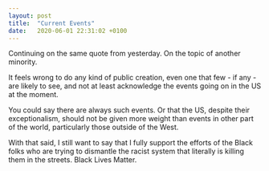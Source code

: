 ```yaml
---
layout: post
title:  "Current Events"
date:   2020-06-01 22:31:02 +0100 
---
```


Continuing on the same quote from yesterday. On the topic of another minority.

It feels wrong to do any kind of public creation, even one that few - if any - are likely to see, and not at least acknowledge the events going on in the US at the moment.

You could say there are always such events. Or that the US, despite their exceptionalism, should not be given more weight than events in other part of the world, particularly those outside of the West.

With that said, I still want to say that I fully support the efforts of the Black folks who are trying to dismantle the racist system that literally is killing them in the streets. Black Lives Matter.
